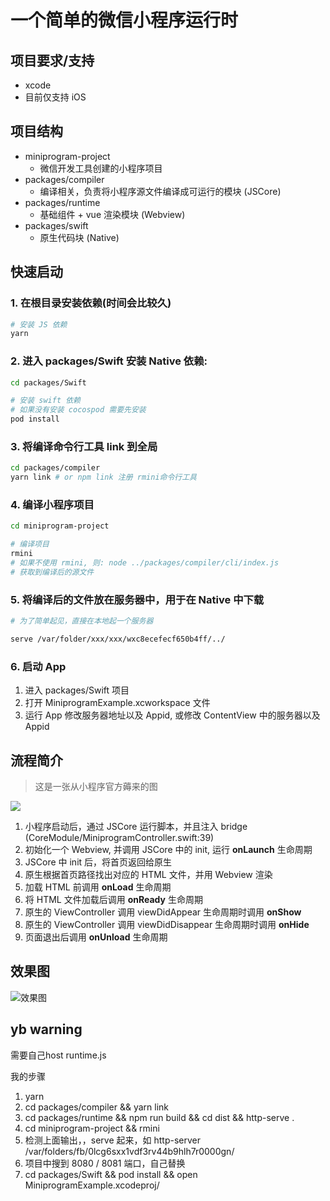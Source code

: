 # 一个简单的微信小程序运行时

## 项目要求/支持

- xcode
- 目前仅支持 iOS

## 项目结构

- miniprogram-project
    - 微信开发工具创建的小程序项目
- packages/compiler
    - 编译相关，负责将小程序源文件编译成可运行的模块 (JSCore)
- packages/runtime
    - 基础组件 + vue 渲染模块 (Webview)
- packages/swift
    - 原生代码块 (Native)

## 快速启动

### 1. 在根目录安装依赖(时间会比较久)
```bash
# 安装 JS 依赖
yarn
```
### 2. 进入 packages/Swift 安装 Native 依赖:
```bash
cd packages/Swift

# 安装 swift 依赖
# 如果没有安装 cocospod 需要先安装
pod install
```
### 3. 将编译命令行工具 link 到全局
```bash
cd packages/compiler
yarn link # or npm link 注册 rmini命令行工具
```

### 4. 编译小程序项目
```bash
cd miniprogram-project

# 编译项目
rmini
# 如果不使用 rmini, 则: node ../packages/compiler/cli/index.js
# 获取到编译后的源文件
```

### 5. 将编译后的文件放在服务器中，用于在 Native 中下载
```bash
# 为了简单起见，直接在本地起一个服务器

serve /var/folder/xxx/xxx/wxc8ecefecf650b4ff/../
```

### 6. 启动 App

1. 进入 packages/Swift 项目
2. 打开 MiniprogramExample.xcworkspace 文件
3. 运行 App 修改服务器地址以及 Appid, 或修改 ContentView 中的服务器以及 Appid

## 流程简介

> 这是一张从小程序官方薅来的图

![](./asserts/4-1.ad156d1c.png)

1. 小程序启动后，通过 JSCore 运行脚本，并且注入 bridge (CoreModule/MiniprogramController.swift:39)
2. 初始化一个 Webview, 并调用 JSCore 中的 init, 运行 **onLaunch** 生命周期
3. JSCore 中 init 后，将首页返回给原生
4. 原生根据首页路径找出对应的 HTML 文件，并用 Webview 渲染
5. 加载 HTML 前调用 **onLoad** 生命周期
6. 将 HTML 文件加载后调用 **onReady** 生命周期
7. 原生的 ViewController 调用 viewDidAppear 生命周期时调用 **onShow**
8. 原生的 ViewController 调用 viewDidDisappear 生命周期时调用 **onHide**
9. 页面退出后调用 **onUnload** 生命周期

## 效果图

![效果图](./asserts/des.gif)


## yb warning

需要自己host runtime.js

我的步骤

1. yarn
2. cd packages/compiler && yarn link
3. cd packages/runtime && npm run build && cd dist && http-serve .
4. cd miniprogram-project && rmini
5. 检测上面输出，，serve 起来，如 http-server /var/folders/fb/0lcg6sxx1vdf3rv44b9hlh7r0000gn/
6. 项目中搜到 8080 / 8081 端口，自己替换
7. cd packages/Swift && pod install && open MiniprogramExample.xcodeproj/

